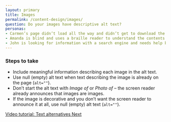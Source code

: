 ```yaml
---
layout: primary
title: Images
permalink: /content-design/images/
question: Do your images have descriptive alt text?
personas:
- Carmen’s page didn’t load all the way and didn’t get to download the images. 
- Amanda is blind and uses a braille reader to understand the contents of images. 
- John is looking for information with a search engine and needs help being directed to the right content (descriptive alt tags will improve search).
---
```


### Steps to take
- Include meaningful information describing each image in the alt text.
- Use null (empty) alt text when text describing the image is already on the page (`alt=""`).
- Don’t start the alt text with _Image of_ or _Photo of_ – the screen reader already announces that images are images.
- If the image is decorative and you don’t want the screen reader to announce it at all, use  null (empty) alt text (`alt=""`).

<a href="https://www.youtube.com/watch?v=XCa6U1BllCY">
  <i class="fa fa-youtube-play" aria-hidden="true"></i>Video tutorial: Text alternatives
</a>

<a class="usa-button button-next" href="{{ site.baseurl }}/content-design/links/">
  Next <i class="fa fa-chevron-right" aria-hidden="true"></i>
</a>
